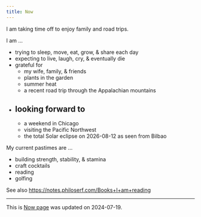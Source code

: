 ```yaml
---
title: Now
---
```


I am taking time off to enjoy family and road trips.

I am …

- trying to sleep, move, eat, grow, & share each day
- expecting to live, laugh, cry, & eventually die
- grateful for
  - my wife, family, & friends
  - plants in the garden
  - summer heat
  - a recent road trip through the Appalachian mountains
- looking forward to
  -  
  - a weekend in Chicago
  - visiting the Pacific Northwest
  - the total Solar eclipse on 2026-08-12 as seen from Bilbao

My current pastimes are …

- building strength, stability, & stamina
- craft cocktails
- reading
- golfing

See also <https://notes.philoserf.com/Books+I+am+reading>

---

This is [Now page](https://nownownow.com/about) was updated on 2024-07-19.
